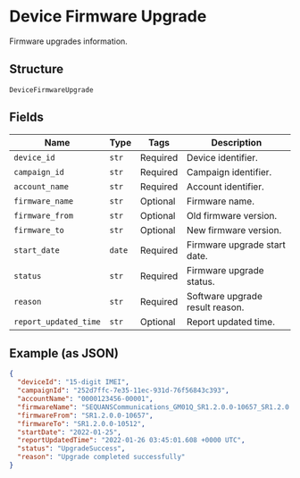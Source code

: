 
# Device Firmware Upgrade

Firmware upgrades information.

## Structure

`DeviceFirmwareUpgrade`

## Fields

| Name | Type | Tags | Description |
|  --- | --- | --- | --- |
| `device_id` | `str` | Required | Device identifier. |
| `campaign_id` | `str` | Required | Campaign identifier. |
| `account_name` | `str` | Required | Account identifier. |
| `firmware_name` | `str` | Optional | Firmware name. |
| `firmware_from` | `str` | Optional | Old firmware version. |
| `firmware_to` | `str` | Optional | New firmware version. |
| `start_date` | `date` | Required | Firmware upgrade start date. |
| `status` | `str` | Required | Firmware upgrade status. |
| `reason` | `str` | Required | Software upgrade result reason. |
| `report_updated_time` | `str` | Optional | Report updated time. |

## Example (as JSON)

```json
{
  "deviceId": "15-digit IMEI",
  "campaignId": "252d7ffc-7e35-11ec-931d-76f56843c393",
  "accountName": "0000123456-00001",
  "firmwareName": "SEQUANSCommunications_GM01Q_SR1.2.0.0-10657_SR1.2.0.0-10512",
  "firmwareFrom": "SR1.2.0.0-10657",
  "firmwareTo": "SR1.2.0.0-10512",
  "startDate": "2022-01-25",
  "reportUpdatedTime": "2022-01-26 03:45:01.608 +0000 UTC",
  "status": "UpgradeSuccess",
  "reason": "Upgrade completed successfully"
}
```

